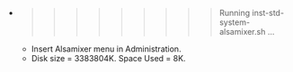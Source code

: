 * >>>>>>>>> Running inst-std-system-alsamixer.sh ...
  * Insert Alsamixer menu in Administration.
  * Disk size = 3383804K. Space Used = 8K.
